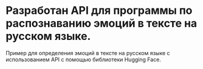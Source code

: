# Разработан API для программы по распознаванию эмоций в тексте на русском языке.
Пример для определения эмоций в тексте на русском языке с использованием API с помощью библиотеки Hugging Face.
